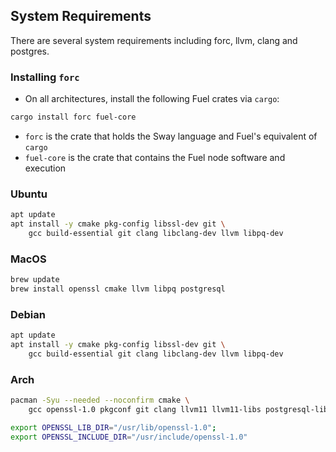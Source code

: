 ## System Requirements

There are several system requirements including forc, llvm, clang and postgres.

### Installing `forc`

- On all architectures, install the following Fuel crates via `cargo`:

```bash
cargo install forc fuel-core
```

- `forc` is the crate that holds the Sway language and Fuel's equivalent of `cargo`
- `fuel-core` is the crate that contains the Fuel node software and execution

### Ubuntu

```bash
apt update
apt install -y cmake pkg-config libssl-dev git \
    gcc build-essential git clang libclang-dev llvm libpq-dev
```

### MacOS

```bash
brew update
brew install openssl cmake llvm libpq postgresql
```

### Debian

```bash
apt update
apt install -y cmake pkg-config libssl-dev git \
    gcc build-essential git clang libclang-dev llvm libpq-dev
```

### Arch

```bash
pacman -Syu --needed --noconfirm cmake \
    gcc openssl-1.0 pkgconf git clang llvm11 llvm11-libs postgresql-libs

export OPENSSL_LIB_DIR="/usr/lib/openssl-1.0";
export OPENSSL_INCLUDE_DIR="/usr/include/openssl-1.0"
```
